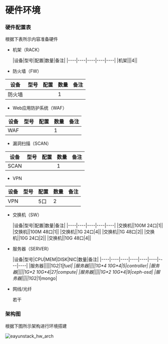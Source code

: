 
# 硬件环境

### 硬件配置表

根据下表所示内容准备硬件

* 机架（RACK）

  |设备|型号|配置|数量|备注|
|----|----|----|----|----|
|机架|||4||

* 防火墙（FW）

 |设备|型号|配置|数量|备注|
|----|----|----|----|----|
|防火墙|||1||

* Web应用防护系统（WAF）

 |设备|型号|配置|数量|备注|
|----|----|----|----|----|
|WAF|||1||

* 漏洞扫描（SCAN）

 |设备|型号|配置|数量|备注|
|----|----|----|----|----|
|SCAN|||1||

* VPN

 |设备|型号|配置|数量|备注|
|----|----|----|----|----|
|VPN||5口|2||

* 交换机（SW）

  |设备|型号|配置|数量|备注|
|----|----|----|----|----|
|交换机||100M 24口|1||
|交换机||100M 48口|1||
|交换机||1G 24口|4||
|交换机||1G 48口|2||
|交换机||10G 24口|2||
|交换机||10G 48口|4||

* 服务器（SERVER）

  |设备|型号|CPU|MEM|DISK|NIC|数量|备注|
|----|----|----|----|----|----|----|----|
|服务器|||||1G*2|1|fuel|
|服务器|||||1G\*4 10G\*4|5|controller|
|服务器|||||1G\*2 10G\*4|27|compute|
|服务器|||||1G\*2 10G\*4|9|ceph-osd|
|服务器|||||1G*2|1|mongo|

* 网线/光纤

  若干

### 架构图

根据下图所示架构进行环境搭建

 ![eayunstack_hw_arch](../images/eayunstack_hw_arch.png)

